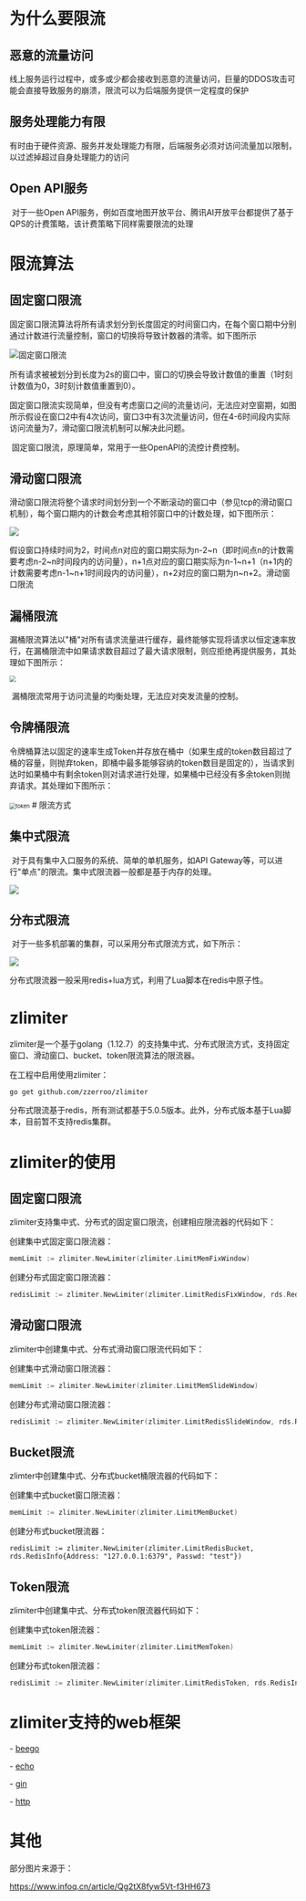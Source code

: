 # 为什么要限流

## 恶意的流量访问

​	线上服务运行过程中，或多或少都会接收到恶意的流量访问，巨量的DDOS攻击可能会直接导致服务的崩溃，限流可以为后端服务提供一定程度的保护

## 服务处理能力有限

​	有时由于硬件资源、服务并发处理能力有限，后端服务必须对访问流量加以限制，以过滤掉超过自身处理能力的访问

## Open API服务

​	对于一些Open API服务，例如百度地图开放平台、腾讯AI开放平台都提供了基于QPS的计费策略，该计费策略下同样需要限流的处理
# 限流算法

## 固定窗口限流

​	固定窗口限流算法将所有请求划分到长度固定的时间窗口内，在每个窗口期中分别通过计数进行流量控制，窗口的切换将导致计数器的清零。如下图所示

![固定窗口限流](./fix.png)

所有请求被被划分到长度为2s的窗口中，窗口的切换会导致计数值的重置（1时刻计数值为0，3时刻计数值重置到0）。

​	固定窗口限流实现简单，但没有考虑窗口之间的流量访问，无法应对空窗期，如图所示假设在窗口2中有4次访问，窗口3中有3次流量访问，但在4-6时间段内实际访问流量为7，滑动窗口限流机制可以解决此问题。

​	固定窗口限流，原理简单，常用于一些OpenAPI的流控计费控制。

## 滑动窗口限流

​	滑动窗口限流将整个请求时间划分到一个不断滚动的窗口中（参见tcp的滑动窗口机制），每个窗口期内的计数会考虑其相邻窗口中的计数处理，如下图所示：

![](./slide.png)

​	假设窗口持续时间为2，时间点n对应的窗口期实际为n-2~n（即时间点n的计数需要考虑n-2~n时间段内的访问量），n+1点对应的窗口期实际为n-1~n+1（n+1内的计数需要考虑n-1~n+1时间段内的访问量），n+2对应的窗口期为n~n+2。滑动窗口限流

## 漏桶限流

​	漏桶限流算法以"桶"对所有请求流量进行缓存，最终能够实现将请求以恒定速率放行，在漏桶限流中如果请求数目超过了最大请求限制，则应拒绝再提供服务，其处理如下图所示：

<img src="./bucket.png" style="zoom:67%;" />



​	漏桶限流常用于访问流量的均衡处理，无法应对突发流量的控制。

## 令牌桶限流

​	令牌桶算法以固定的速率生成Token并存放在桶中（如果生成的token数目超过了桶的容量，则抛弃token，即桶中最多能够容纳的token数目是固定的），当请求到达时如果桶中有剩余token则对请求进行处理，如果桶中已经没有多余token则抛弃请求。其处理如下图所示：



<img src="/Users/zhangyuxin/Desktop/token.png" alt="token" style="zoom:67%;" />
# 限流方式

## 集中式限流

​	对于具有集中入口服务的系统、简单的单机服务，如API Gateway等，可以进行"单点"的限流。集中式限流器一般都是基于内存的处理。

![](./centralized.png)

## 分布式限流

​	对于一些多机部署的集群，可以采用分布式限流方式，如下所示：

![](./distributed.png)



分布式限流器一般采用redis+lua方式，利用了Lua脚本在redis中原子性。

# zlimiter

zlimiter是一个基于golang（1.12.7）的支持集中式、分布式限流方式，支持固定窗口、滑动窗口、bucket、token限流算法的限流器。

在工程中启用使用zlimiter：

`go get github.com/zzerroo/zlimiter`

分布式限流基于redis，所有测试都基于5.0.5版本。此外，分布式版本基于Lua脚本，目前暂不支持redis集群。



# zlimiter的使用

## 固定窗口限流

zlimiter支持集中式、分布式的固定窗口限流，创建相应限流器的代码如下：

创建集中式固定窗口限流器：

```go
memLimit := zlimiter.NewLimiter(zlimiter.LimitMemFixWindow)
```

创建分布式固定窗口限流器：

```go
redisLimit := zlimiter.NewLimiter(zlimiter.LimitRedisFixWindow, rds.RedisInfo{Address: "127.0.0.1:6379", Passwd: "test"})
```

## 滑动窗口限流

zlimiter中创建集中式、分布式滑动窗口限流代码如下：

创建集中式滑动窗口限流器：

```go
memLimit := zlimiter.NewLimiter(zlimiter.LimitMemSlideWindow)
```

创建分布式滑动窗口限流器：

```go
redisLimit := zlimiter.NewLimiter(zlimiter.LimitRedisSlideWindow, rds.RedisInfo{Address: "127.0.0.1:6379", Passwd: "test"})
```

## Bucket限流

zlimter中创建集中式、分布式bucket桶限流器的代码如下：

创建集中式bucket窗口限流器：

```go
memLimit := zlimiter.NewLimiter(zlimiter.LimitMemBucket)
```

创建分布式bucket限流器：

```
redisLimit := zlimiter.NewLimiter(zlimiter.LimitRedisBucket, rds.RedisInfo{Address: "127.0.0.1:6379", Passwd: "test"})
```

## Token限流

zlimiter中创建集中式、分布式token限流器代码如下：

创建集中式token限流器：

```go
memLimit := zlimiter.NewLimiter(zlimiter.LimitMemToken)
```

创建分布式token限流器：

```go
redisLimit := zlimiter.NewLimiter(zlimiter.LimitRedisToken, rds.RedisInfo{Address: "127.0.0.1:6379", Passwd: "test"})
```

# zlimiter支持的web框架

\- [beego](./example/beego/beego.go)

\- [echo](./example/echo/echo.go)

\- [gin](./example/gin/gin.go)

\- [http](./example/http/http.go)



# 其他

部分图片来源于：

https://www.infoq.cn/article/Qg2tX8fyw5Vt-f3HH673

